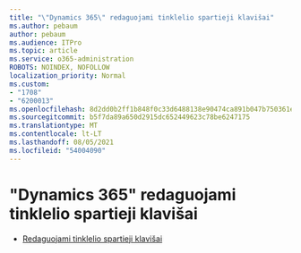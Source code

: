 ```yaml
---
title: "\"Dynamics 365\" redaguojami tinklelio spartieji klavišai"
ms.author: pebaum
author: pebaum
ms.audience: ITPro
ms.topic: article
ms.service: o365-administration
ROBOTS: NOINDEX, NOFOLLOW
localization_priority: Normal
ms.custom:
- "1708"
- "6200013"
ms.openlocfilehash: 8d2dd0b2ff1b848f0c33d6488138e90474ca891b047b750361ea509ddc5f535f
ms.sourcegitcommit: b5f7da89a650d2915dc652449623c78be6247175
ms.translationtype: MT
ms.contentlocale: lt-LT
ms.lasthandoff: 08/05/2021
ms.locfileid: "54004090"
---
```

# <a name="dynamics-365-editable-grid-keyboard-shortcuts"></a>"Dynamics 365" redaguojami tinklelio spartieji klavišai

* [Redaguojami tinklelio spartieji klavišai](https://docs.microsoft.com/dynamics365/customer-engagement/basics/keyboard-shortcuts#editable-grids-views)

